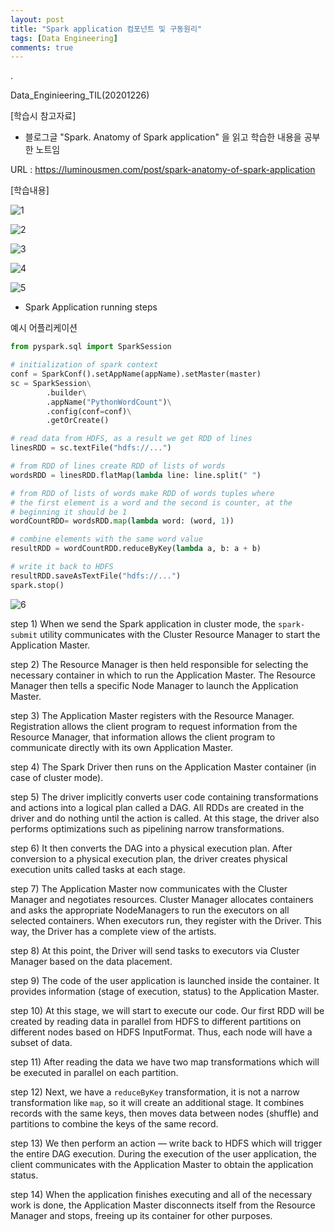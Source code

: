 ```yaml
---
layout: post
title: "Spark application 컴포넌트 및 구동원리"
tags: [Data Engineering]
comments: true
---
```


.

Data_Enginieering_TIL(20201226)

[학습시 참고자료]

- 블로그글 "Spark. Anatomy of Spark application" 을 읽고 학습한 내용을 공부한 노트임

URL : https://luminousmen.com/post/spark-anatomy-of-spark-application

[학습내용]

![1](https://user-images.githubusercontent.com/41605276/103148100-7ef09400-479f-11eb-89d9-a346b644a915.jpg)

![2](https://user-images.githubusercontent.com/41605276/103148102-86b03880-479f-11eb-8231-4aabec31677d.jpg)

![3](https://user-images.githubusercontent.com/41605276/103148104-8ca61980-479f-11eb-86d6-49d1e4cfb2b7.jpg)

![4](https://user-images.githubusercontent.com/41605276/103148107-93cd2780-479f-11eb-9b3b-61f3f033f962.jpg)

![5](https://user-images.githubusercontent.com/41605276/103148113-9af43580-479f-11eb-9c06-2d7f7839b74e.jpg)

- Spark Application running steps

예시 어플리케이션


```python
from pyspark.sql import SparkSession

# initialization of spark context
conf = SparkConf().setAppName(appName).setMaster(master) 
sc = SparkSession\
        .builder\
        .appName("PythonWordCount")\
        .config(conf=conf)\
        .getOrCreate()

# read data from HDFS, as a result we get RDD of lines
linesRDD = sc.textFile("hdfs://...")

# from RDD of lines create RDD of lists of words 
wordsRDD = linesRDD.flatMap(lambda line: line.split(" ")

# from RDD of lists of words make RDD of words tuples where 
# the first element is a word and the second is counter, at the
# beginning it should be 1
wordCountRDD= wordsRDD.map(lambda word: (word, 1))

# combine elements with the same word value
resultRDD = wordCountRDD.reduceByKey(lambda a, b: a + b)

# write it back to HDFS
resultRDD.saveAsTextFile("hdfs://...")
spark.stop()
```

![6](https://user-images.githubusercontent.com/41605276/103148115-a0ea1680-479f-11eb-958d-64a874b8e500.jpg)

step 1) When we send the Spark application in cluster mode, the `spark-submit` utility communicates with the Cluster Resource Manager to start the Application Master.

step 2) The Resource Manager is then held responsible for selecting the necessary container in which to run the Application Master. The Resource Manager then tells a specific Node Manager to launch the Application Master.

step 3) The Application Master registers with the Resource Manager. Registration allows the client program to request information from the Resource Manager, that information allows the client program to communicate directly with its own Application Master.

step 4) The Spark Driver then runs on the Application Master container (in case of cluster mode).

step 5) The driver implicitly converts user code containing transformations and actions into a logical plan called a DAG. All RDDs are created in the driver and do nothing until the action is called. At this stage, the driver also performs optimizations such as pipelining narrow transformations.

step 6) It then converts the DAG into a physical execution plan. After conversion to a physical execution plan, the driver creates physical execution units called tasks at each stage.

step 7) The Application Master now communicates with the Cluster Manager and negotiates resources. Cluster Manager allocates containers and asks the appropriate NodeManagers to run the executors on all selected containers. When executors run, they register with the Driver. This way, the Driver has a complete view of the artists.

step 8) At this point, the Driver will send tasks to executors via Cluster Manager based on the data placement.

step 9) The code of the user application is launched inside the container. It provides information (stage of execution, status) to the Application Master. 

step 10) At this stage, we will start to execute our code. Our first RDD will be created by reading data in parallel from HDFS to different partitions on different nodes based on HDFS InputFormat. Thus, each node will have a subset of data.

step 11) After reading the data we have two map transformations which will be executed in parallel on each partition.

step 12) Next, we have a `reduceByKey` transformation, it is not a narrow transformation like `map`, so it will create an additional stage. It combines records with the same keys, then moves data between nodes (shuffle) and partitions to combine the keys of the same record.

step 13) We then perform an action — write back to HDFS which will trigger the entire DAG execution. During the execution of the user application, the client communicates with the Application Master to obtain the application status.

step 14) When the application finishes executing and all of the necessary work is done, the Application Master disconnects itself from the Resource Manager and stops, freeing up its container for other purposes.
